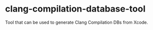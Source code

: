 # clang-compilation-database-tool
Tool that can be used to generate Clang Compilation DBs from Xcode.
